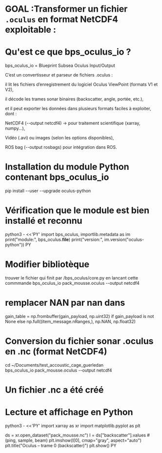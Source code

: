 # GOAL :Transformer un fichier `.oculus` en format **NetCDF4** exploitable :

# Qu'est ce que bps_oculus_io ?

bps_oculus_io = Blueprint Subsea Oculus Input/Output

C’est un convertisseur et parseur de fichiers .oculus :

il lit les fichiers d’enregistrement du logiciel Oculus ViewPoint (formats V1 et V2),

il décode les trames sonar binaires (backscatter, angle, portée, etc.),

et il peut exporter les données dans plusieurs formats faciles à exploiter, dont :

NetCDF4 (--output netcdf4) → pour traitement scientifique (xarray, numpy…),

Vidéo (.avi) ou images (selon les options disponibles),

ROS bag (--output rosbags) pour intégration dans ROS.


# Installation du module Python contenant bps_oculus_io
pip install --user --upgrade oculus-python

# Vérification que le module est bien installé et reconnu
python3 - <<'PY'
import bps_oculus, importlib.metadata as im
print("module:", bps_oculus.__file__)
print("version:", im.version("oculus-python"))
PY

# Modifier bibliotèque 

trouver le fichier qui finit par /bps_oculus/core.py en lancant cette commmande bps_oculus_io pack_mousse.oculus --output netcdf4
# remplacer NAN par nan dans 
gain_table = np.frombuffer(gain_payload, np.uint32) if gain_payload is not None else np.full((item_message.nRanges,), np.NAN, np.float32)



# Conversion du fichier sonar .oculus en .nc (format NetCDF4)
cd ~/Documents/test_accoustic_cage_guerledan  
bps_oculus_io pack_mousse.oculus --output netcdf4

# Un fichier .nc a été créé

# Lecture et affichage en Python
python3 - <<'PY'
import xarray as xr
import matplotlib.pyplot as plt

ds = xr.open_dataset("pack_mousse.nc")
I = ds["backscatter"].values  # (ping, sample, beam)
plt.imshow(I[0], cmap="gray", aspect="auto")
plt.title("Oculus – trame 0 (backscatter)")
plt.show()
PY

